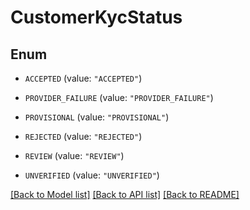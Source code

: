 # CustomerKycStatus

## Enum


* `ACCEPTED` (value: `"ACCEPTED"`)

* `PROVIDER_FAILURE` (value: `"PROVIDER_FAILURE"`)

* `PROVISIONAL` (value: `"PROVISIONAL"`)

* `REJECTED` (value: `"REJECTED"`)

* `REVIEW` (value: `"REVIEW"`)

* `UNVERIFIED` (value: `"UNVERIFIED"`)


[[Back to Model list]](../README.md#documentation-for-models) [[Back to API list]](../README.md#documentation-for-api-endpoints) [[Back to README]](../README.md)


